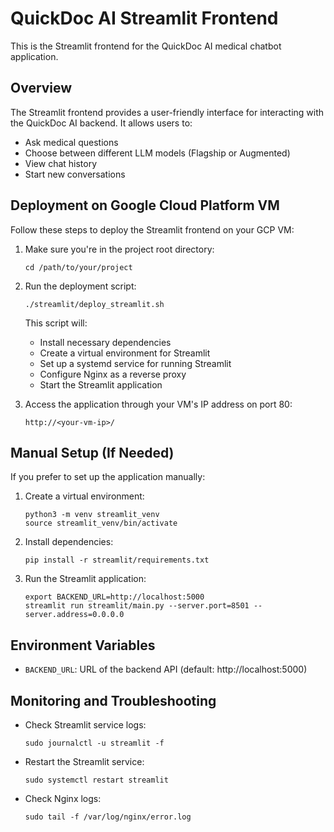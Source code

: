 # QuickDoc AI Streamlit Frontend

This is the Streamlit frontend for the QuickDoc AI medical chatbot application.

## Overview

The Streamlit frontend provides a user-friendly interface for interacting with the QuickDoc AI backend. It allows users to:

- Ask medical questions
- Choose between different LLM models (Flagship or Augmented)
- View chat history
- Start new conversations

## Deployment on Google Cloud Platform VM

Follow these steps to deploy the Streamlit frontend on your GCP VM:

1. Make sure you're in the project root directory:
   ```
   cd /path/to/your/project
   ```

2. Run the deployment script:
   ```
   ./streamlit/deploy_streamlit.sh
   ```

   This script will:
   - Install necessary dependencies
   - Create a virtual environment for Streamlit
   - Set up a systemd service for running Streamlit
   - Configure Nginx as a reverse proxy
   - Start the Streamlit application

3. Access the application through your VM's IP address on port 80:
   ```
   http://<your-vm-ip>/
   ```

## Manual Setup (If Needed)

If you prefer to set up the application manually:

1. Create a virtual environment:
   ```
   python3 -m venv streamlit_venv
   source streamlit_venv/bin/activate
   ```

2. Install dependencies:
   ```
   pip install -r streamlit/requirements.txt
   ```

3. Run the Streamlit application:
   ```
   export BACKEND_URL=http://localhost:5000
   streamlit run streamlit/main.py --server.port=8501 --server.address=0.0.0.0
   ```

## Environment Variables

- `BACKEND_URL`: URL of the backend API (default: http://localhost:5000)

## Monitoring and Troubleshooting

- Check Streamlit service logs:
  ```
  sudo journalctl -u streamlit -f
  ```

- Restart the Streamlit service:
  ```
  sudo systemctl restart streamlit
  ```

- Check Nginx logs:
  ```
  sudo tail -f /var/log/nginx/error.log
  ```
